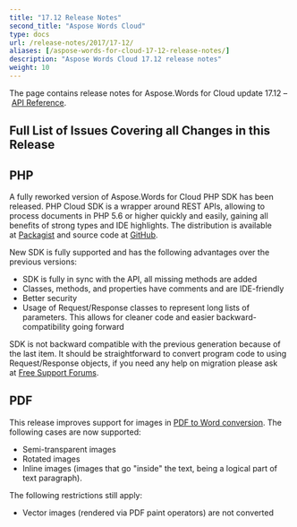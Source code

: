 ```yaml
---
title: "17.12 Release Notes"
second_title: "Aspose Words Cloud"
type: docs
url: /release-notes/2017/17-12/
aliases: [/aspose-words-for-cloud-17-12-release-notes/]
description: "Aspose Words Cloud 17.12 release notes"
weight: 10
---
```


The page contains release notes for Aspose.Words for Cloud update 17.12 – [API Reference](https://apireference.aspose.cloud/words/).

## Full List of Issues Covering all Changes in this Release

## PHP

A fully reworked version of Aspose.Words for Cloud PHP SDK has been released. PHP Cloud SDK is a wrapper around REST APIs, allowing to process documents in PHP 5.6 or higher quickly and easily, gaining all benefits of strong types and IDE highlights. The distribution is available at [Packagist](https://packagist.org/packages/aspose/words-sdk-php) and source code at [GitHub](https://github.com/aspose-words-cloud/aspose-words-cloud-php).

New SDK is fully supported and has the following advantages over the previous versions:

- SDK is fully in sync with the API, all missing methods are added
- Classes, methods, and properties have comments and are IDE-friendly
- Better security
- Usage of Request/Response classes to represent long lists of parameters. This allows for cleaner code and easier backward-compatibility going forward

SDK is not backward compatible with the previous generation because of the last item. It should be straightforward to convert program code to using Request/Response objects, if you need any help on migration please ask at [Free Support Forums](https://forum.aspose.cloud/c/words).

## PDF

This release improves support for images in [PDF to Word conversion](/words/convert/pdf-to-word/). The following cases are now supported:

- Semi-transparent images
- Rotated images
- Inline images (images that go "inside" the text, being a logical part of text paragraph).

The following restrictions still apply:

- Vector images (rendered via PDF paint operators) are not converted
